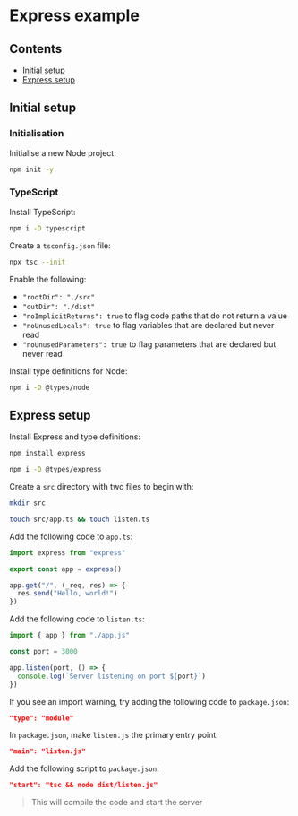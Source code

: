 # Express example

## Contents

- [Initial setup](#initial-setup)
- [Express setup](#express-setup)

## Initial setup

### Initialisation

Initialise a new Node project:
```zsh
npm init -y
```

### TypeScript

Install TypeScript:
```zsh
npm i -D typescript
```

Create a `tsconfig.json` file:
```zsh
npx tsc --init
```

Enable the following:
- `"rootDir": "./src"`
- `"outDir": "./dist"` 
- `"noImplicitReturns": true` to flag code paths that do not return a value
- `"noUnusedLocals": true` to flag variables that are declared but never read
- `"noUnusedParameters": true` to flag parameters that are declared but never read

Install type definitions for Node:
```zsh
npm i -D @types/node
```

## Express setup

Install Express and type definitions:
```zsh
npm install express
```
```zsh
npm i -D @types/express
```

Create a `src` directory with two files to begin with:
```zsh
mkdir src
```
```zsh
touch src/app.ts && touch listen.ts
```

Add the following code to `app.ts`:
```js
import express from "express"

export const app = express()

app.get("/", (_req, res) => {
  res.send("Hello, world!")
})
```

Add the following code to `listen.ts`:
```js
import { app } from "./app.js"

const port = 3000

app.listen(port, () => {
  console.log(`Server listening on port ${port}`)
})
```

If you see an import warning, try adding the following code to `package.json`:
```json
"type": "module"
```

In `package.json`, make `listen.js` the primary entry point:
```json
"main": "listen.js"
```

Add the following script to `package.json`:
```json
"start": "tsc && node dist/listen.js"
```
> This will compile the code and start the server
